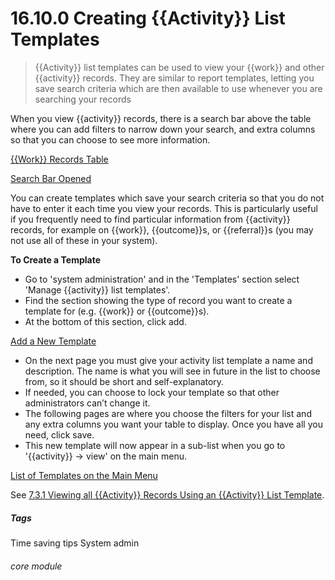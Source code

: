 # 16.10.0 Creating {{Activity}} List Templates

> {{Activity}} list templates can be used to view your {{work}} and other {{activity}} records. They are similar to report templates, letting you save search criteria which are then available to use whenever you are searching your records

When you view {{activity}} records, there is a search bar above the table where you can add filters to narrow down your search, and extra columns so that you can choose to see more information. 

[{{Work}} Records Table](16.10.0a.png)

[Search Bar Opened](16.10b.png)

You can create templates which save your search criteria so that you do not have to enter it each time you view your records. This is particularly useful if you frequently need to find particular information from {{activity}} records, for example on {{work}}, {{outcome}}s, or {{referral}}s (you may not use all of these in your system).

**To Create a Template**

- Go to 'system administration' and in the 'Templates' section select 'Manage {{activity}} list templates'. 
- Find the section showing the type of record you want to create a template for (e.g. {{work}} or {{outcome}}s). 
- At the bottom of this section, click add.

[Add a New Template](16.10.0c.png)

- On the next page you must give your activity list template a name and description. The name is what you will see in future in the list to choose from, so it should be short and self-explanatory. 
- If needed, you can choose to lock your template so that other administrators can’t change it.
- The following pages are where you choose the filters for your list and any extra columns you want your table to display. Once you have all you need, click save.
- This new template will now appear in a sub-list when you go to '{{activity}} -> view' on the main menu.

[List of Templates on the Main Menu](16.10.0d.png)

See [7.3.1 Viewing all {{Activity}} Records Using an {{Activity}} List Template](/help/index/p/7.3.1). 


##### Tags
Time saving tips
System admin

###### core module
